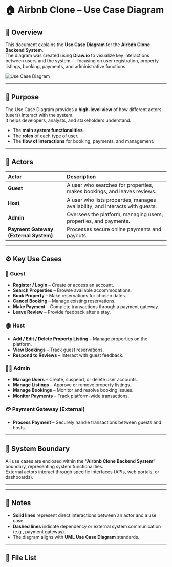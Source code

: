 # 🏠 Airbnb Clone – Use Case Diagram

## 📘 Overview
This document explains the **Use Case Diagram** for the **Airbnb Clone Backend System**.  
The diagram was created using **Draw.io** to visualize key interactions between users and the system — focusing on user registration, property listings, booking, payments, and administrative functions.



![Use Case Diagram ](alx-airbnb-project-documentation/use-case-diagram.drawio.png)

---

## 🎯 Purpose
The Use Case Diagram provides a **high-level view** of how different actors (users) interact with the system.  
It helps developers, analysts, and stakeholders understand:
- The **main system functionalities**.
- The **roles** of each type of user.
- The **flow of interactions** for booking, payments, and management.

---

## 👥 Actors

| Actor | Description |
|:--|:--|
| **Guest** | A user who searches for properties, makes bookings, and leaves reviews. |
| **Host** | A user who lists properties, manages availability, and interacts with guests. |
| **Admin** | Oversees the platform, managing users, properties, and payments. |
| **Payment Gateway (External System)** | Processes secure online payments and payouts. |

---

## ⚙️ Key Use Cases

### 👤 Guest
- **Register / Login** – Create or access an account.  
- **Search Properties** – Browse available accommodations.  
- **Book Property** – Make reservations for chosen dates.  
- **Cancel Booking** – Manage existing reservations.  
- **Make Payment** – Complete transactions through a payment gateway.  
- **Leave Review** – Provide feedback after a stay.  

### 🏠 Host
- **Add / Edit / Delete Property Listing** – Manage properties on the platform.  
- **View Bookings** – Track guest reservations.  
- **Respond to Reviews** – Interact with guest feedback.  

### 👨‍💼 Admin
- **Manage Users** – Create, suspend, or delete user accounts.  
- **Manage Listings** – Approve or remove property listings.  
- **Manage Bookings** – Monitor and resolve booking issues.  
- **Monitor Payments** – Track platform-wide transactions.  

### 💳 Payment Gateway (External)
- **Process Payment** – Securely handle transactions between guests and hosts.

---

## 🧩 System Boundary
All use cases are enclosed within the **“Airbnb Clone Backend System”** boundary, representing system functionalities.  
External actors interact through specific interfaces (APIs, web portals, or dashboards).

---


---

## 🧠 Notes
- **Solid lines** represent direct interactions between an actor and a use case.  
- **Dashed lines** indicate dependency or external system communication (e.g., payment gateway).  
- The diagram aligns with **UML Use Case Diagram** standards.  

---

## 📄 File List

